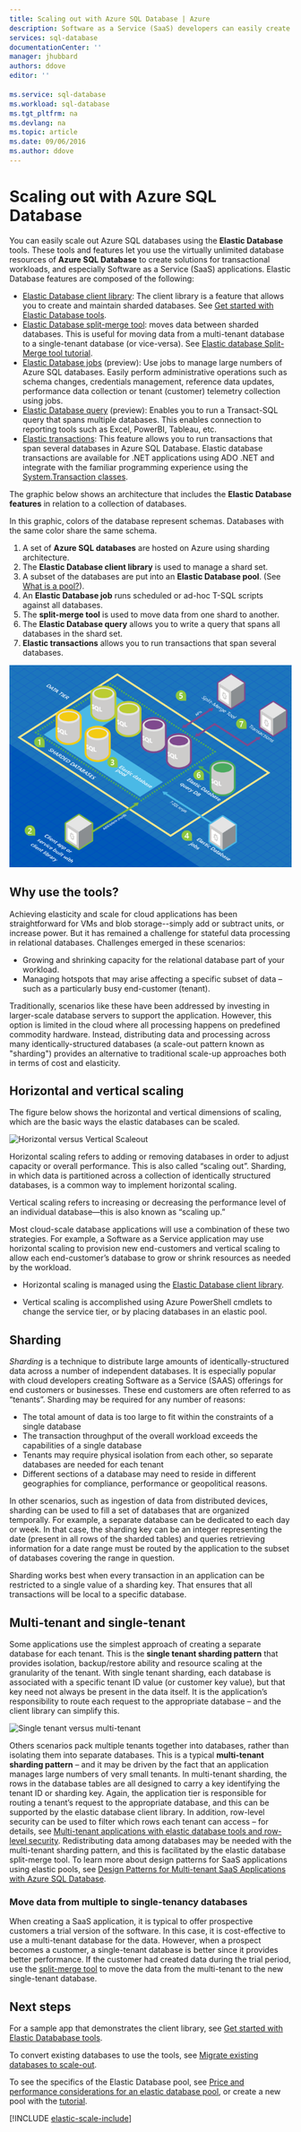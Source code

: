 ```yaml
---
title: Scaling out with Azure SQL Database | Azure
description: Software as a Service (SaaS) developers can easily create elastic, scalable databases in the cloud using these tools
services: sql-database
documentationCenter: ''
manager: jhubbard
authors: ddove
editor: ''

ms.service: sql-database
ms.workload: sql-database
ms.tgt_pltfrm: na
ms.devlang: na
ms.topic: article
ms.date: 09/06/2016
ms.author: ddove
---
```


# Scaling out with Azure SQL Database

You can easily scale out Azure SQL databases using the **Elastic Database** tools. These tools and features let you use the virtually unlimited database resources of **Azure SQL Database** to create solutions for transactional workloads, and especially Software as a Service (SaaS) applications. Elastic Database features are composed of the following:

* [Elastic Database client library](./sql-database-elastic-database-client-library.md): The client library is a feature that allows you to create and maintain sharded databases.  See [Get started with Elastic Database tools](./sql-database-elastic-scale-get-started.md).
* [Elastic Database split-merge tool](./sql-database-elastic-scale-overview-split-and-merge.md): moves data between sharded databases. This is useful for moving data from a multi-tenant database to a single-tenant database (or vice-versa). See [Elastic database Split-Merge tool tutorial](./sql-database-elastic-scale-configure-deploy-split-and-merge.md).
* [Elastic Database jobs](./sql-database-elastic-jobs-overview.md) (preview): Use jobs to manage large numbers of Azure SQL databases. Easily perform administrative operations such as schema changes, credentials management, reference data updates, performance data collection or tenant (customer) telemetry collection using jobs.
* [Elastic Database query](./sql-database-elastic-query-overview.md) (preview): Enables you to run a Transact-SQL query that spans multiple databases. This enables connection to reporting tools such as Excel, PowerBI, Tableau, etc.
* [Elastic transactions](./sql-database-elastic-transactions-overview.md): This feature allows you to run transactions that span several databases in Azure SQL Database. Elastic database transactions are available for .NET applications using ADO .NET and integrate with the familiar programming experience using the [System.Transaction classes](https://msdn.microsoft.com/zh-cn/library/system.transactions.aspx).

The graphic below shows an architecture that includes the **Elastic Database features** in relation to a collection of databases.

In this graphic, colors of the database represent schemas. Databases with the same color share the same schema.

1. A set of **Azure SQL databases** are hosted on Azure using sharding architecture.
2. The **Elastic Database client library** is used to manage a shard set.
3. A subset of the databases are put into an **Elastic Database pool**. (See [What is a pool?](./sql-database-elastic-pool.md)).
4. An **Elastic Database job** runs scheduled or ad-hoc T-SQL scripts against all databases.
5. The **split-merge tool** is used to move data from one shard to another.
6. The **Elastic Database query** allows you to write a query that spans all databases in the shard set.
7. **Elastic transactions** allows you to run transactions that span several databases. 

![Elastic Database tools][1]

## Why use the tools?

Achieving elasticity and scale for cloud applications has been straightforward for VMs and blob storage--simply add or subtract units, or increase power. But it has remained a challenge for stateful data processing in relational databases. Challenges emerged in these scenarios:

* Growing and shrinking capacity for the relational database part of your workload.
* Managing hotspots that may arise affecting a specific subset of data – such as a particularly busy end-customer (tenant).

Traditionally, scenarios like these have been addressed by investing in larger-scale database servers to support the application. However, this option is limited in the cloud where all processing happens on predefined commodity hardware. Instead, distributing data and processing across many identically-structured databases (a scale-out pattern known as "sharding") provides an alternative to traditional scale-up approaches both in terms of cost and elasticity.

## Horizontal and vertical scaling

The figure below shows the horizontal and vertical dimensions of scaling, which are the basic ways the elastic databases can be scaled.

![Horizontal versus Vertical Scaleout][2]

Horizontal scaling refers to adding or removing databases in order to adjust capacity or overall performance. This is also called “scaling out”. Sharding, in which data is partitioned across a collection of identically structured databases, is a common way to implement horizontal scaling.  

Vertical scaling refers to increasing or decreasing the performance level of an individual database—this is also known as “scaling up.”

Most cloud-scale database applications will use a combination of these two strategies. For example, a Software as a Service application may use horizontal scaling to provision new end-customers and vertical scaling to allow each end-customer’s database to grow or shrink resources as needed by the workload.

* Horizontal scaling is managed using the [Elastic Database client library](./sql-database-elastic-database-client-library.md).

* Vertical scaling is accomplished using Azure PowerShell cmdlets to change the service tier, or by placing databases in an elastic pool.

## Sharding

*Sharding* is a technique to distribute large amounts of identically-structured data across a number of independent databases. It is especially popular with cloud developers creating Software as a Service (SAAS) offerings for end customers or businesses. These end customers are often referred to as “tenants”. Sharding may be required for any number of reasons:  

* The total amount of data is too large to fit within the constraints of a single database
* The transaction throughput of the overall workload exceeds the capabilities of a single database
* Tenants may require physical isolation from each other, so separate databases are needed for each tenant
* Different sections of a database may need to reside in different geographies for compliance, performance or geopolitical reasons.

In other scenarios, such as ingestion of data from distributed devices, sharding can be used to fill a set of databases that are organized temporally. For example, a separate database can be dedicated to each day or week. In that case, the sharding key can be an integer representing the date (present in all rows of the sharded tables) and queries retrieving information for a date range must be routed by the application to the subset of databases covering the range in question.

Sharding works best when every transaction in an application can be restricted to a single value of a sharding key. That ensures that all transactions will be local to a specific database.

## Multi-tenant and single-tenant

Some applications use the simplest approach of creating a separate database for each tenant. This is the **single tenant sharding pattern** that provides isolation, backup/restore ability and resource scaling at the granularity of the tenant. With single tenant sharding, each database is associated with a specific tenant ID value (or customer key value), but that key need not always be present in the data itself. It is the application’s responsibility to route each request to the appropriate database – and the client library can simplify this.

![Single tenant versus multi-tenant][4]

Others scenarios pack multiple tenants together into databases, rather than isolating them into separate databases. This is a typical **multi-tenant sharding pattern** – and it may be driven by the fact that an application manages large numbers of very small tenants. In multi-tenant sharding, the rows in the database tables are all designed to carry a key identifying the tenant ID or sharding key. Again, the application tier is responsible for routing a tenant’s request to the appropriate database, and this can be supported by the elastic database client library. In addition, row-level security can be used to filter which rows each tenant can access – for details, see [Multi-tenant applications with elastic database tools and row-level security](./sql-database-elastic-tools-multi-tenant-row-level-security.md). Redistributing data among databases may be needed with the multi-tenant sharding pattern, and this is facilitated by the elastic database split-merge tool. To learn more about design patterns for SaaS applications using elastic pools, see [Design Patterns for Multi-tenant SaaS Applications with Azure SQL Database](./sql-database-design-patterns-multi-tenancy-saas-applications.md).

### Move data from multiple to single-tenancy databases

When creating a SaaS application, it is typical to offer prospective customers a trial version of the software. In this case, it is cost-effective to use a multi-tenant database for the data. However, when a prospect becomes a customer, a single-tenant database is better since it provides better performance. If the customer had created data during the trial period, use the [split-merge tool](./sql-database-elastic-scale-overview-split-and-merge.md) to move the data from the multi-tenant to the new single-tenant database.

## Next steps

For a sample app that demonstrates the client library, see [Get started with Elastic Datababase tools](./sql-database-elastic-scale-get-started.md).

To convert existing databases to use the tools, see [Migrate existing databases to scale-out](./sql-database-elastic-convert-to-use-elastic-tools.md).

To see the specifics of the Elastic Database pool, see [Price and performance considerations for an elastic database pool](./sql-database-elastic-pool-guidance.md), or create a new pool with the [tutorial](./sql-database-elastic-pool-create-portal.md).  

[!INCLUDE [elastic-scale-include](../../includes/elastic-scale-include.md)]

<!--Anchors-->
<!--Image references-->
[1]:./media/sql-database-elastic-scale-introduction/tools.png
[2]:./media/sql-database-elastic-scale-introduction/h_versus_vert.png
[3]:./media/sql-database-elastic-scale-introduction/overview.png
[4]:./media/sql-database-elastic-scale-introduction/single_v_multi_tenant.png